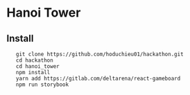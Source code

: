 # Hanoi Tower
## Install
```
   git clone https://github.com/hoduchieu01/hackathon.git
   cd hackathon
   cd hanoi_tower
   npm install
   yarn add https://gitlab.com/deltarena/react-gameboard
   npm run storybook
```

